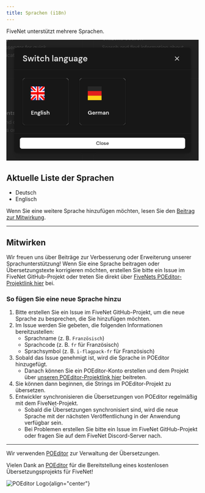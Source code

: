 ```yaml
---
title: Sprachen (i18n)
---
```


FiveNet unterstützt mehrere Sprachen.

![Feature i18n](/images/screenshots/features-i18n.png)

## Aktuelle Liste der Sprachen

- Deutsch
- Englisch

Wenn Sie eine weitere Sprache hinzufügen möchten, lesen Sie den [Beitrag zur Mitwirkung](#contributing).

---

## Mitwirken

Wir freuen uns über Beiträge zur Verbesserung oder Erweiterung unserer Sprachunterstützung! Wenn Sie eine Sprache beitragen oder Übersetzungstexte korrigieren möchten, erstellen Sie bitte ein Issue im FiveNet GitHub-Projekt oder treten Sie direkt über [FiveNets POEditor-Projektlink hier](https://poeditor.com/join/project/hszo85uo3K) bei.

### So fügen Sie eine neue Sprache hinzu

1. Bitte erstellen Sie ein Issue im FiveNet GitHub-Projekt, um die neue Sprache zu besprechen, die Sie hinzufügen möchten.
2. Im Issue werden Sie gebeten, die folgenden Informationen bereitzustellen:
    - Sprachname (z. B. `Französisch`)
    - Sprachcode (z. B. `fr` für Französisch)
    - Sprachsymbol (z. B. `i-flagpack-fr` für Französisch)
3. Sobald das Issue genehmigt ist, wird die Sprache in POEditor hinzugefügt.
    - Danach können Sie ein POEditor-Konto erstellen und dem Projekt über [unseren POEditor-Projektlink hier](https://poeditor.com/join/project/hszo85uo3K) beitreten.
4. Sie können dann beginnen, die Strings im POEditor-Projekt zu übersetzen.
5. Entwickler synchronisieren die Übersetzungen von POEditor regelmäßig mit dem FiveNet-Projekt.
    - Sobald die Übersetzungen synchronisiert sind, wird die neue Sprache mit der nächsten Veröffentlichung in der Anwendung verfügbar sein.
    - Bei Problemen erstellen Sie bitte ein Issue im FiveNet GitHub-Projekt oder fragen Sie auf dem FiveNet Discord-Server nach.

---

Wir verwenden [POEditor](https://poeditor.com/) zur Verwaltung der Übersetzungen.

Vielen Dank an [POEditor](https://poeditor.com/) für die Bereitstellung eines kostenlosen Übersetzungsprojekts für FiveNet!

![POEditor Logo](https://camo.githubusercontent.com/e8fdd83571f5d12e79e760e2abadb3242b07c771ed9a6915e32b5a55e2fbe046/68747470733a2f2f706f656469746f722e636f6d2f7075626c69632f696d616765732f75692f6c6f676f732f6c6f676f5f6461726b2e737667){align="center"}
